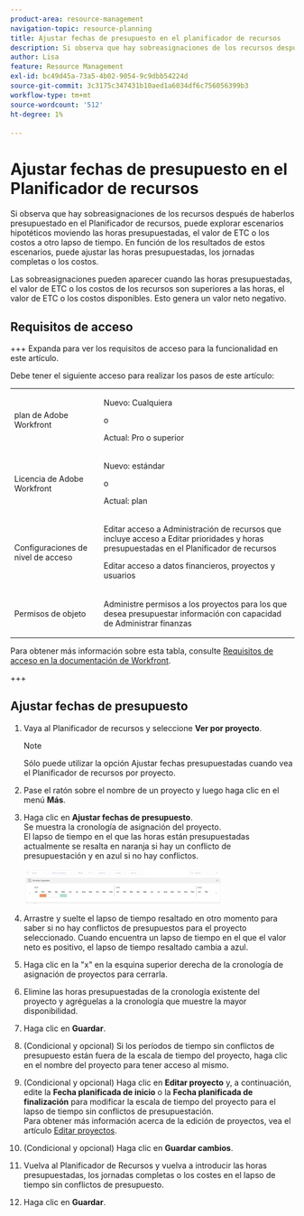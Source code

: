 ```yaml
---
product-area: resource-management
navigation-topic: resource-planning
title: Ajustar fechas de presupuesto en el planificador de recursos
description: Si observa que hay sobreasignaciones de los recursos después de haberlos presupuestado en el Planificador de recursos, puede explorar escenarios hipotéticos moviendo las horas presupuestadas, el valor de ETC o los costos a otro lapso de tiempo. En función de los resultados de estos escenarios, puede ajustar las horas presupuestadas, los jornadas completas o los costos.
author: Lisa
feature: Resource Management
exl-id: bc49d45a-73a5-4b02-9054-9c9dbb54224d
source-git-commit: 3c3175c347431b10aed1a6034df6c756056399b3
workflow-type: tm+mt
source-wordcount: '512'
ht-degree: 1%

---
```


# Ajustar fechas de presupuesto en el Planificador de recursos

Si observa que hay sobreasignaciones de los recursos después de haberlos presupuestado en el Planificador de recursos, puede explorar escenarios hipotéticos moviendo las horas presupuestadas, el valor de ETC o los costos a otro lapso de tiempo. En función de los resultados de estos escenarios, puede ajustar las horas presupuestadas, los jornadas completas o los costos.

Las sobreasignaciones pueden aparecer cuando las horas presupuestadas, el valor de ETC o los costos de los recursos son superiores a las horas, el valor de ETC o los costos disponibles. Esto genera un valor neto negativo.

## Requisitos de acceso

+++ Expanda para ver los requisitos de acceso para la funcionalidad en este artículo.

Debe tener el siguiente acceso para realizar los pasos de este artículo:

<table style="table-layout:auto"> 
 <col> 
 <col> 
 <tbody> 
  <tr> 
   <td role="rowheader">plan de Adobe Workfront</td> 
    <td><p>Nuevo: Cualquiera</p>
       <p>o</p>
       <p>Actual: Pro o superior</p> </td> 
  </tr> 
  <tr> 
   <td role="rowheader">Licencia de Adobe Workfront</td> 
   <td><p>Nuevo: estándar</p>
       <p>o</p>
       <p>Actual: plan</p></td> 
  </tr> 
  <tr> 
   <td role="rowheader">Configuraciones de nivel de acceso</td> 
   <td> <p>Editar acceso a Administración de recursos que incluye acceso a Editar prioridades y horas presupuestadas en el Planificador de recursos</p> <p>Editar acceso a datos financieros, proyectos y usuarios</p></td> 
  </tr> 
  <tr> 
   <td role="rowheader">Permisos de objeto</td> 
   <td> <p>Administre permisos a los proyectos para los que desea presupuestar información con capacidad de Administrar finanzas</p></td> 
  </tr> 
 </tbody> 
</table>

Para obtener más información sobre esta tabla, consulte [Requisitos de acceso en la documentación de Workfront](/help/quicksilver/administration-and-setup/add-users/access-levels-and-object-permissions/access-level-requirements-in-documentation.md).

+++

## Ajustar fechas de presupuesto

1. Vaya al Planificador de recursos y seleccione **Ver por proyecto**.

   >[!NOTE]
   >
   >Sólo puede utilizar la opción Ajustar fechas presupuestadas cuando vea el Planificador de recursos por proyecto.

1. Pase el ratón sobre el nombre de un proyecto y luego haga clic en el menú **Más**.
1. Haga clic en **Ajustar fechas de presupuesto**.\
   Se muestra la cronología de asignación del proyecto.\
   El lapso de tiempo en el que las horas están presupuestadas actualmente se resalta en naranja si hay un conflicto de presupuestación y en azul si no hay conflictos.

   ![](assets/rp-adjust-budgeting-dates-with-no-done-button-350x63.png)

1. Arrastre y suelte el lapso de tiempo resaltado en otro momento para saber si no hay conflictos de presupuestos para el proyecto seleccionado. Cuando encuentra un lapso de tiempo en el que el valor neto es positivo, el lapso de tiempo resaltado cambia a azul.
1. Haga clic en la &quot;x&quot; en la esquina superior derecha de la cronología de asignación de proyectos para cerrarla.
1. Elimine las horas presupuestadas de la cronología existente del proyecto y agréguelas a la cronología que muestre la mayor disponibilidad.
1. Haga clic en **Guardar**.
1. (Condicional y opcional) Si los períodos de tiempo sin conflictos de presupuesto están fuera de la escala de tiempo del proyecto, haga clic en el nombre del proyecto para tener acceso al mismo.
1. (Condicional y opcional) Haga clic en **Editar proyecto** y, a continuación, edite la **Fecha planificada de inicio** o la **Fecha planificada de finalización** para modificar la escala de tiempo del proyecto para el lapso de tiempo sin conflictos de presupuestación.\
   Para obtener más información acerca de la edición de proyectos, vea el artículo [Editar proyectos](../../manage-work/projects/manage-projects/edit-projects.md).

1. (Condicional y opcional) Haga clic en **Guardar cambios**.
1. Vuelva al Planificador de Recursos y vuelva a introducir las horas presupuestadas, los jornadas completas o los costes en el lapso de tiempo sin conflictos de presupuesto.
1. Haga clic en **Guardar**.
